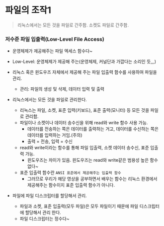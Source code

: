 # 파일의 조작1

> 리눅스에서는 모든 것을 파일로 간주함. 소켓도 파일로 간주함.

### 저수준 파일 입출력(Low-Level File Access)

- 운영체제가 제공해주는 파일 엑세스 함수다~

- Low-Level: 운영체제가 제공해 주는(운영체제, 커널단과 가깝다는 소리인 듯,,,)
- 리눅스 혹은 윈도우즈 자체에서 제공해 주는 파일 입출력 함수를 사용하여 파일을 관리.
  - 관리: 파일의 생성 및 삭제, 데이터 입력 및 출력
- 리눅스에서는 모든 것을 파일로 관리한다.
  - 리눅스는 파일, 소켓, 표준 입력(키보드), 표준 출력(모니터) 등 모든 것을 파일로 관리함.
  - 파일이나 소켓이나 데이터 송수신을 위해 read와 write 함수 사용 가능.
    - 데이터를 전송하는 쪽은 데이터를 출력하는 거고, 데이터를 수신하는 쪽은 데이터를 입력하는 거임.(주의)
    - 출력 = 전송, 입력 = 수신
  - read와 write이라는 함수를 통해 파일 입출력, 소켓 데이터 송수신, 표준 입출력 가능.
    - 윈도우즈는 차이가 있음. 윈도우즈는 read와 write같은 범용성 높은 함수 없다~
  - 표준 입출력 함수란 `ANSI 표준에서 제공해주는 입출력 함수`
    - 그러므로 우리가 해당 영상을 공부하면서 배우는 함수는 리눅스 환경에서 제공해주는 함수이지 표준 입출력 함수가 아니다.
- 파일에 파일 디스크립터를 할당해서 관리.
  - 파일과 소켓, 표준 입출력(모두 파일)은 모두 파일이기 때문에 파일 디스크립터에 할당해서 관리 한다.
  - 파일 디스크립터는 정수다~

